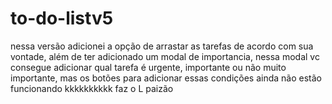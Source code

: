 # to-do-listv5

nessa versão adicionei a opção de arrastar as tarefas de acordo com sua vontade, além de ter adicionado um modal de importancia, nessa modal vc consegue adicionar qual tarefa é urgente, importante ou não muito importante, mas os botões para adicionar essas condições ainda não estão funcionando kkkkkkkkkk faz o L paizão
